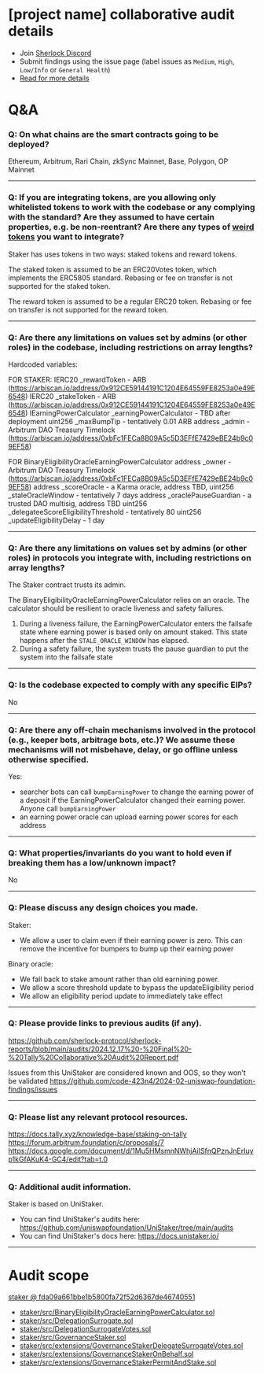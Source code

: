 # [project name] collaborative audit details

- Join [Sherlock Discord](https://discord.gg/MABEWyASkp)
- Submit findings using the issue page (label issues as `Medium`, `High`, `Low/Info` or `General Health`)
- [Read for more details](https://docs.sherlock.xyz/audits/watsons)

# Q&A

### Q: On what chains are the smart contracts going to be deployed?
Ethereum, Arbitrum, Rari Chain, zkSync Mainnet, Base, Polygon, OP Mainnet
___

### Q: If you are integrating tokens, are you allowing only whitelisted tokens to work with the codebase or any complying with the standard? Are they assumed to have certain properties, e.g. be non-reentrant? Are there any types of [weird tokens](https://github.com/d-xo/weird-erc20) you want to integrate?
Staker has uses tokens in two ways: staked tokens and reward tokens.

The staked token is assumed to be an ERC20Votes token, which implements the ERC5805 standard. Rebasing or fee on transfer is not supported for the staked token.

The reward token is assumed to be a regular ERC20 token. Rebasing or fee on transfer is not supported for the reward token.
___

### Q: Are there any limitations on values set by admins (or other roles) in the codebase, including restrictions on array lengths?
Hardcoded variables:

FOR STAKER:
    IERC20 _rewardToken - ARB (https://arbiscan.io/address/0x912CE59144191C1204E64559FE8253a0e49E6548)
    IERC20 _stakeToken - ARB (https://arbiscan.io/address/0x912CE59144191C1204E64559FE8253a0e49E6548)
    IEarningPowerCalculator _earningPowerCalculator - TBD after deployment
    uint256 _maxBumpTip - tentatively 0.01 ARB
    address _admin - Arbitrum DAO Treasury Timelock (https://arbiscan.io/address/0xbFc1FECa8B09A5c5D3EFfE7429eBE24b9c09EF58)

FOR BinaryEligibilityOracleEarningPowerCalculator
    address _owner - Arbitrum DAO Treasury Timelock (https://arbiscan.io/address/0xbFc1FECa8B09A5c5D3EFfE7429eBE24b9c09EF58)
    address _scoreOracle - a Karma oracle, address TBD,
    uint256 _staleOracleWindow - tentatively 7 days
    address _oraclePauseGuardian - a trusted DAO multisig, address TBD
    uint256 _delegateeScoreEligibilityThreshold - tentatively 80
    uint256 _updateEligibilityDelay - 1 day
___

### Q: Are there any limitations on values set by admins (or other roles) in protocols you integrate with, including restrictions on array lengths?
The Staker contract trusts its admin.

The BinaryEligibilityOracleEarningPowerCalculator relies on an oracle.  The calculator should be resilient to oracle liveness and safety failures.
1. During a liveness failure, the EarningPowerCalculator  enters the failsafe state where earning power is based only on amount staked. This state happens after the `STALE_ORACLE_WINDOW`  has elapsed.
2. During a safety failure, the system trusts the pause guardian to put the system into the failsafe state
___

### Q: Is the codebase expected to comply with any specific EIPs?
No
___

### Q: Are there any off-chain mechanisms involved in the protocol (e.g., keeper bots, arbitrage bots, etc.)? We assume these mechanisms will not misbehave, delay, or go offline unless otherwise specified.
Yes:
- searcher bots can call `bumpEarningPower`  to change the earning power of a deposit if the EarningPowerCalculator changed their earning power. Anyone call `bumpEarningPower`
- an earning power oracle can upload earning power scores for each address
___

### Q: What properties/invariants do you want to hold even if breaking them has a low/unknown impact?
No
___

### Q: Please discuss any design choices you made.
Staker:
- We allow a user to claim even if their earning power is zero. This can remove the incentive for bumpers to bump up their earning power

Binary oracle:
- We fall back to stake amount rather than old earnining power.
- We allow a score threshold update to bypass the updateEligibility period
- We allow an eligibility period update to immediately take effect

___

### Q: Please provide links to previous audits (if any).
https://github.com/sherlock-protocol/sherlock-reports/blob/main/audits/2024.12.17%20-%20Final%20-%20Tally%20Collaborative%20Audit%20Report.pdf

Issues from this UniStaker are considered known and OOS, so they won't be validated https://github.com/code-423n4/2024-02-uniswap-foundation-findings/issues
___

### Q: Please list any relevant protocol resources.
https://docs.tally.xyz/knowledge-base/staking-on-tally
https://forum.arbitrum.foundation/c/proposals/7
https://docs.google.com/document/d/1Mu5HMsmnNWhjAiISfnQPznJnErIuyp1kGfAKuK4-GC4/edit?tab=t.0
___

### Q: Additional audit information.
Staker is based on UniStaker. 
- You can find UniStaker's audits here: https://github.com/uniswapfoundation/UniStaker/tree/main/audits
- You can find UniStaker's docs here: https://docs.unistaker.io/
___



# Audit scope


[staker @ fda09a661bbe1b5800fa72f52d6367de46740551](https://github.com/withtally/staker/tree/fda09a661bbe1b5800fa72f52d6367de46740551)
- [staker/src/BinaryEligibilityOracleEarningPowerCalculator.sol](staker/src/BinaryEligibilityOracleEarningPowerCalculator.sol)
- [staker/src/DelegationSurrogate.sol](staker/src/DelegationSurrogate.sol)
- [staker/src/DelegationSurrogateVotes.sol](staker/src/DelegationSurrogateVotes.sol)
- [staker/src/GovernanceStaker.sol](staker/src/GovernanceStaker.sol)
- [staker/src/extensions/GovernanceStakerDelegateSurrogateVotes.sol](staker/src/extensions/GovernanceStakerDelegateSurrogateVotes.sol)
- [staker/src/extensions/GovernanceStakerOnBehalf.sol](staker/src/extensions/GovernanceStakerOnBehalf.sol)
- [staker/src/extensions/GovernanceStakerPermitAndStake.sol](staker/src/extensions/GovernanceStakerPermitAndStake.sol)

